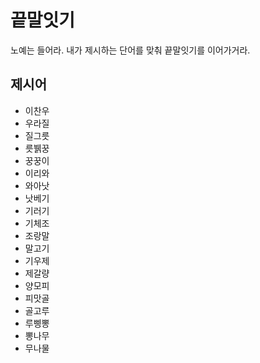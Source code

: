 # 끝말잇기
노예는 들어라. 내가 제시하는 단어를 맞춰 끝말잇기를 이어가거라.

## 제시어
- 이찬우
- 우라질
- 질그릇
- 릇뷁꿍
- 꿍꿍이
- 이리와
- 와아낫
- 낫베기
- 기러기
- 기체조
- 조랑말
- 말고기
- 기우제
- 제갈량
- 양모피
- 피맛골
- 골고루
- 루삥뽕
- 뽕나무
- 무나물